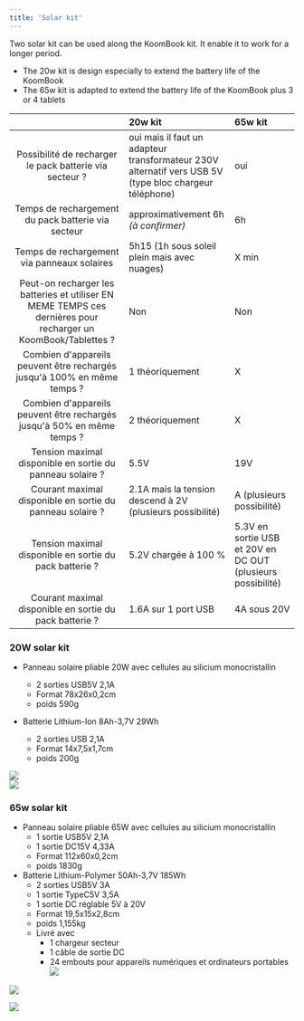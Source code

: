 ```yaml
---
title: 'Solar kit'
---
```


Two solar kit can be used along the KoomBook kit. It enable it to work for a longer period.

* The 20w kit is design especially to extend the battery life of the KoomBook
* The 65w kit is adapted to extend the battery life of the KoomBook plus 3 or 4 tablets

|  | 20w kit | 65w kit |
| :---: | :--- | :--- |
| Possibilité de recharger le pack batterie via secteur ? | oui mais il faut un adapteur transformateur 230V alternatif vers USB 5V \(type bloc chargeur téléphone\) | oui |
| Temps de rechargement du pack batterie via secteur | approximativement 6h _\(à confirmer\)_ | 6h |
| Temps de rechargement via panneaux solaires | 5h15 \(1h sous soleil plein mais avec nuages\) | X min |
| Peut-on recharger les batteries et utiliser EN MEME TEMPS ces dernières pour recharger un KoomBook/Tablettes ? | Non | Non |
| Combien d'appareils peuvent être rechargés jusqu'à 100% en même temps ? | 1 théoriquement | X |
| Combien d'appareils peuvent être rechargés jusqu'à 50% en même temps ? | 2 théoriquement | X |
| Tension maximal disponible en sortie du panneau solaire ? | 5.5V | 19V |
| Courant maximal disponible en sortie du panneau solaire ? | 2.1A mais la tension descend à 2V \(plusieurs possibilité\) | A \(plusieurs possibilité\) |
| Tension maximal disponible en sortie du pack batterie ? | 5.2V chargée à 100 % | 5.3V en sortie USB et 20V en DC OUT \(plusieurs possibilité\) |
| Courant maximal disponible en sortie du pack batterie ? | 1.6A sur 1 port USB | 4A sous 20V |

### 20W solar kit

* Panneau solaire pliable 20W avec cellules au silicium monocristallin
  * 2 sorties USB5V 2,1A
  * Format 78x26x0,2cm
  * poids 590g

* Batterie Lithium-Ion 8Ah-3,7V 29Wh
  * 2 sorties USB 2,1A
  * Format 14x7,5x1,7cm
  * poids 200g

![](chargeur-solaire-appareil-photo-video.jpg)  
![](chargeur-solaire-appareil-photo-video2.jpg)

### 65w solar kit

* Panneau solaire pliable 65W avec cellules au silicium monocristallin
  * 1 sortie USB5V 2,1A
  * 1 sortie DC15V 4,33A
  * Format 112x60x0,2cm
  * poids 1830g
* Batterie Lithium-Polymer 50Ah-3,7V 185Wh
  * 2 sorties USB5V 3A
  * 1 sortie TypeC5V 3,5A
  * 1 sortie DC réglable 5V à 20V
  * Format 19,5x15x2,8cm
  * poids 1,155kg
  * Livré avec 
    * 1 chargeur secteur
    * 1 câble de sortie DC
    * 24 embouts pour appareils numériques et ordinateurs portables![](chargeur-solaire-ordinateur.jpg)

![](chargeur-solaire-ordinateur2.jpg)

![](chargeur-solaire-ordinateur3.jpg)

